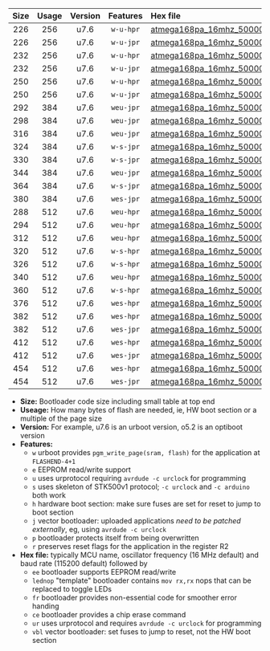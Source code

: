 |Size|Usage|Version|Features|Hex file|
|:-:|:-:|:-:|:-:|:--|
|226|256|u7.6|`w-u-hpr`|[atmega168pa_16mhz_500000bps_ur.hex](https://raw.githubusercontent.com/stefanrueger/urboot/main//atmega168pa_16mhz_500000bps_ur.hex)|
|226|256|u7.6|`w-u-jpr`|[atmega168pa_16mhz_500000bps_ur_vbl.hex](https://raw.githubusercontent.com/stefanrueger/urboot/main//atmega168pa_16mhz_500000bps_ur_vbl.hex)|
|232|256|u7.6|`w-u-hpr`|[atmega168pa_16mhz_500000bps_lednop_ur.hex](https://raw.githubusercontent.com/stefanrueger/urboot/main//atmega168pa_16mhz_500000bps_lednop_ur.hex)|
|232|256|u7.6|`w-u-jpr`|[atmega168pa_16mhz_500000bps_lednop_ur_vbl.hex](https://raw.githubusercontent.com/stefanrueger/urboot/main//atmega168pa_16mhz_500000bps_lednop_ur_vbl.hex)|
|250|256|u7.6|`w-u-hpr`|[atmega168pa_16mhz_500000bps_lednop_fr_ur.hex](https://raw.githubusercontent.com/stefanrueger/urboot/main//atmega168pa_16mhz_500000bps_lednop_fr_ur.hex)|
|250|256|u7.6|`w-u-jpr`|[atmega168pa_16mhz_500000bps_lednop_fr_ur_vbl.hex](https://raw.githubusercontent.com/stefanrueger/urboot/main//atmega168pa_16mhz_500000bps_lednop_fr_ur_vbl.hex)|
|292|384|u7.6|`weu-jpr`|[atmega168pa_16mhz_500000bps_ee_ur_vbl.hex](https://raw.githubusercontent.com/stefanrueger/urboot/main//atmega168pa_16mhz_500000bps_ee_ur_vbl.hex)|
|298|384|u7.6|`weu-jpr`|[atmega168pa_16mhz_500000bps_ee_lednop_ur_vbl.hex](https://raw.githubusercontent.com/stefanrueger/urboot/main//atmega168pa_16mhz_500000bps_ee_lednop_ur_vbl.hex)|
|316|384|u7.6|`weu-jpr`|[atmega168pa_16mhz_500000bps_ee_lednop_fr_ur_vbl.hex](https://raw.githubusercontent.com/stefanrueger/urboot/main//atmega168pa_16mhz_500000bps_ee_lednop_fr_ur_vbl.hex)|
|324|384|u7.6|`w-s-jpr`|[atmega168pa_16mhz_500000bps_vbl.hex](https://raw.githubusercontent.com/stefanrueger/urboot/main//atmega168pa_16mhz_500000bps_vbl.hex)|
|330|384|u7.6|`w-s-jpr`|[atmega168pa_16mhz_500000bps_lednop_vbl.hex](https://raw.githubusercontent.com/stefanrueger/urboot/main//atmega168pa_16mhz_500000bps_lednop_vbl.hex)|
|344|384|u7.6|`weu-jpr`|[atmega168pa_16mhz_500000bps_ee_lednop_fr_ce_ur_vbl.hex](https://raw.githubusercontent.com/stefanrueger/urboot/main//atmega168pa_16mhz_500000bps_ee_lednop_fr_ce_ur_vbl.hex)|
|364|384|u7.6|`w-s-jpr`|[atmega168pa_16mhz_500000bps_lednop_fr_vbl.hex](https://raw.githubusercontent.com/stefanrueger/urboot/main//atmega168pa_16mhz_500000bps_lednop_fr_vbl.hex)|
|380|384|u7.6|`wes-jpr`|[atmega168pa_16mhz_500000bps_ee_vbl.hex](https://raw.githubusercontent.com/stefanrueger/urboot/main//atmega168pa_16mhz_500000bps_ee_vbl.hex)|
|288|512|u7.6|`weu-hpr`|[atmega168pa_16mhz_500000bps_ee_ur.hex](https://raw.githubusercontent.com/stefanrueger/urboot/main//atmega168pa_16mhz_500000bps_ee_ur.hex)|
|294|512|u7.6|`weu-hpr`|[atmega168pa_16mhz_500000bps_ee_lednop_ur.hex](https://raw.githubusercontent.com/stefanrueger/urboot/main//atmega168pa_16mhz_500000bps_ee_lednop_ur.hex)|
|312|512|u7.6|`weu-hpr`|[atmega168pa_16mhz_500000bps_ee_lednop_fr_ur.hex](https://raw.githubusercontent.com/stefanrueger/urboot/main//atmega168pa_16mhz_500000bps_ee_lednop_fr_ur.hex)|
|320|512|u7.6|`w-s-hpr`|[atmega168pa_16mhz_500000bps.hex](https://raw.githubusercontent.com/stefanrueger/urboot/main//atmega168pa_16mhz_500000bps.hex)|
|326|512|u7.6|`w-s-hpr`|[atmega168pa_16mhz_500000bps_lednop.hex](https://raw.githubusercontent.com/stefanrueger/urboot/main//atmega168pa_16mhz_500000bps_lednop.hex)|
|340|512|u7.6|`weu-hpr`|[atmega168pa_16mhz_500000bps_ee_lednop_fr_ce_ur.hex](https://raw.githubusercontent.com/stefanrueger/urboot/main//atmega168pa_16mhz_500000bps_ee_lednop_fr_ce_ur.hex)|
|360|512|u7.6|`w-s-hpr`|[atmega168pa_16mhz_500000bps_lednop_fr.hex](https://raw.githubusercontent.com/stefanrueger/urboot/main//atmega168pa_16mhz_500000bps_lednop_fr.hex)|
|376|512|u7.6|`wes-hpr`|[atmega168pa_16mhz_500000bps_ee.hex](https://raw.githubusercontent.com/stefanrueger/urboot/main//atmega168pa_16mhz_500000bps_ee.hex)|
|382|512|u7.6|`wes-hpr`|[atmega168pa_16mhz_500000bps_ee_lednop.hex](https://raw.githubusercontent.com/stefanrueger/urboot/main//atmega168pa_16mhz_500000bps_ee_lednop.hex)|
|382|512|u7.6|`wes-jpr`|[atmega168pa_16mhz_500000bps_ee_lednop_vbl.hex](https://raw.githubusercontent.com/stefanrueger/urboot/main//atmega168pa_16mhz_500000bps_ee_lednop_vbl.hex)|
|412|512|u7.6|`wes-hpr`|[atmega168pa_16mhz_500000bps_ee_lednop_fr.hex](https://raw.githubusercontent.com/stefanrueger/urboot/main//atmega168pa_16mhz_500000bps_ee_lednop_fr.hex)|
|412|512|u7.6|`wes-jpr`|[atmega168pa_16mhz_500000bps_ee_lednop_fr_vbl.hex](https://raw.githubusercontent.com/stefanrueger/urboot/main//atmega168pa_16mhz_500000bps_ee_lednop_fr_vbl.hex)|
|454|512|u7.6|`wes-hpr`|[atmega168pa_16mhz_500000bps_ee_lednop_fr_ce.hex](https://raw.githubusercontent.com/stefanrueger/urboot/main//atmega168pa_16mhz_500000bps_ee_lednop_fr_ce.hex)|
|454|512|u7.6|`wes-jpr`|[atmega168pa_16mhz_500000bps_ee_lednop_fr_ce_vbl.hex](https://raw.githubusercontent.com/stefanrueger/urboot/main//atmega168pa_16mhz_500000bps_ee_lednop_fr_ce_vbl.hex)|

- **Size:** Bootloader code size including small table at top end
- **Useage:** How many bytes of flash are needed, ie, HW boot section or a multiple of the page size
- **Version:** For example, u7.6 is an urboot version, o5.2 is an optiboot version
- **Features:**
  + `w` urboot provides `pgm_write_page(sram, flash)` for the application at `FLASHEND-4+1`
  + `e` EEPROM read/write support
  + `u` uses urprotocol requiring `avrdude -c urclock` for programming
  + `s` uses skeleton of STK500v1 protocol; `-c urclock` and `-c arduino` both work
  + `h` hardware boot section: make sure fuses are set for reset to jump to boot section
  + `j` vector bootloader: uploaded applications *need to be patched externally*, eg, using `avrdude -c urclock`
  + `p` bootloader protects itself from being overwritten
  + `r` preserves reset flags for the application in the register R2
- **Hex file:** typically MCU name, oscillator frequency (16 MHz default) and baud rate (115200 default) followed by
  + `ee` bootloader supports EEPROM read/write
  + `lednop` "template" bootloader contains `mov rx,rx` nops that can be replaced to toggle LEDs
  + `fr` bootloader provides non-essential code for smoother error handing
  + `ce` bootloader provides a chip erase command
  + `ur` uses urprotocol and requires `avrdude -c urclock` for programming
  + `vbl` vector bootloader: set fuses to jump to reset, not the HW boot section
